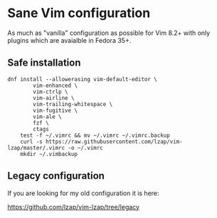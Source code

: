 # Sane Vim configuration

As much as "vanilla" configuration as possible for Vim 8.2+ with only plugins
which are avaialble in Fedora 35+.

## Safe installation

	dnf install --allowerasing vim-default-editor \
		    vim-enhanced \
		    vim-ctrlp \
		    vim-airline \
		    vim-trailing-whitespace \
		    vim-fugitive \
		    vim-ale \
		    fzf \
		    ctags
        test -f ~/.vimrc && mv ~/.vimrc ~/.vimrc.backup
        curl -s https://raw.githubusercontent.com/lzap/vim-lzap/master/.vimrc -o ~/.vimrc
        mkdir ~/.vimbackup

## Legacy configuration

If you are looking for my old configuration it is here:

https://github.com/lzap/vim-lzap/tree/legacy
